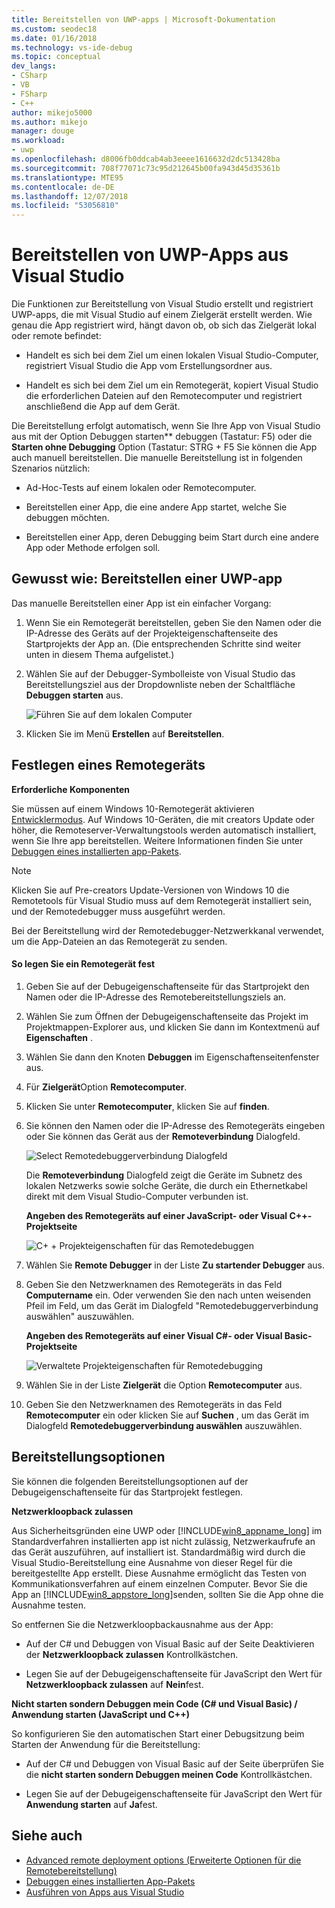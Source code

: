 ```yaml
---
title: Bereitstellen von UWP-apps | Microsoft-Dokumentation
ms.custom: seodec18
ms.date: 01/16/2018
ms.technology: vs-ide-debug
ms.topic: conceptual
dev_langs:
- CSharp
- VB
- FSharp
- C++
author: mikejo5000
ms.author: mikejo
manager: douge
ms.workload:
- uwp
ms.openlocfilehash: d8006fb0ddcab4ab3eeee1616632d2dc513428ba
ms.sourcegitcommit: 708f77071c73c95d212645b00fa943d45d35361b
ms.translationtype: MTE95
ms.contentlocale: de-DE
ms.lasthandoff: 12/07/2018
ms.locfileid: "53056810"
---
```

# <a name="deploy-uwp-apps-from-visual-studio"></a>Bereitstellen von UWP-Apps aus Visual Studio

Die Funktionen zur Bereitstellung von Visual Studio erstellt und registriert UWP-apps, die mit Visual Studio auf einem Zielgerät erstellt werden. Wie genau die App registriert wird, hängt davon ob, ob sich das Zielgerät lokal oder remote befindet:

- Handelt es sich bei dem Ziel um einen lokalen Visual Studio-Computer, registriert Visual Studio die App vom Erstellungsordner aus.

- Handelt es sich bei dem Ziel um ein Remotegerät, kopiert Visual Studio die erforderlichen Dateien auf den Remotecomputer und registriert anschließend die App auf dem Gerät.

Die Bereitstellung erfolgt automatisch, wenn Sie Ihre App von Visual Studio aus mit der Option Debuggen starten** debuggen (Tastatur: F5) oder die **Starten ohne Debugging** Option (Tastatur: STRG + F5 Sie können die App auch manuell bereitstellen. Die manuelle Bereitstellung ist in folgenden Szenarios nützlich:

- Ad-Hoc-Tests auf einem lokalen oder Remotecomputer.

- Bereitstellen einer App, die eine andere App startet, welche Sie debuggen möchten.

- Bereitstellen einer App, deren Debugging beim Start durch eine andere App oder Methode erfolgen soll.

##  <a name="BKMK_How_to_deploy_a_Windows_Store_app"></a> Gewusst wie: Bereitstellen einer UWP-app
 Das manuelle Bereitstellen einer App ist ein einfacher Vorgang:

1.  Wenn Sie ein Remotegerät bereitstellen, geben Sie den Namen oder die IP-Adresse des Geräts auf der Projekteigenschaftenseite des Startprojekts der App an. (Die entsprechenden Schritte sind weiter unten in diesem Thema aufgelistet.)

2.  Wählen Sie auf der Debugger-Symbolleiste von Visual Studio das Bereitstellungsziel aus der Dropdownliste neben der Schaltfläche **Debuggen starten** aus.

     ![Führen Sie auf dem lokalen Computer](../debugger/media/vsrun_f5_local.png "VSRUN_F5_Local")

3.  Klicken Sie im Menü **Erstellen** auf **Bereitstellen**.

##  <a name="BKMK_How_to_specify_a_remote_device"></a> Festlegen eines Remotegeräts

**Erforderliche Komponenten**

Sie müssen auf einem Windows 10-Remotegerät aktivieren [Entwicklermodus](/windows/uwp/get-started/enable-your-device-for-development). Auf Windows 10-Geräten, die mit creators Update oder höher, die Remoteserver-Verwaltungstools werden automatisch installiert, wenn Sie Ihre app bereitstellen. Weitere Informationen finden Sie unter [Debuggen eines installierten app-Pakets](../debugger/debug-installed-app-package.md).

> [!NOTE]
> Klicken Sie auf Pre-creators Update-Versionen von Windows 10 die Remotetools für Visual Studio muss auf dem Remotegerät installiert sein, und der Remotedebugger muss ausgeführt werden.

Bei der Bereitstellung wird der Remotedebugger-Netzwerkkanal verwendet, um die App-Dateien an das Remotegerät zu senden.

#### <a name="to-specify-a-remote-device"></a>So legen Sie ein Remotegerät fest

1. Geben Sie auf der Debugeigenschaftenseite für das Startprojekt den Namen oder die IP-Adresse des Remotebereitstellungsziels an.

2. Wählen Sie zum Öffnen der Debugeigenschaftenseite das Projekt im Projektmappen-Explorer aus, und klicken Sie dann im Kontextmenü auf **Eigenschaften** .

3. Wählen Sie dann den Knoten **Debuggen** im Eigenschaftenseitenfenster aus.

4. Für **Zielgerät**Option **Remotecomputer**.

5. Klicken Sie unter **Remotecomputer**, klicken Sie auf **finden**.

6. Sie können den Namen oder die IP-Adresse des Remotegeräts eingeben oder Sie können das Gerät aus der **Remoteverbindung** Dialogfeld.

    ![Select Remotedebuggerverbindung Dialogfeld](../debugger/media/vsrun_selectremotedebuggerdlg.png "VSRUN_SelectRemoteDebuggerDlg")

    Die **Remoteverbindung** Dialogfeld zeigt die Geräte im Subnetz des lokalen Netzwerks sowie solche Geräte, die durch ein Ethernetkabel direkt mit dem Visual Studio-Computer verbunden ist.

   **Angeben des Remotegeräts auf einer JavaScript- oder Visual C++-Projektseite**

   ![C&#43; &#43; Projekteigenschaften für das Remotedebuggen](../debugger/media/vsrun_cpp_projprop_remote.png "VSRUN_CPP_ProjProp_Remote")

7. Wählen Sie **Remote Debugger** in der Liste **Zu startender Debugger** aus.

8. Geben Sie den Netzwerknamen des Remotegeräts in das Feld **Computername** ein. Oder verwenden Sie den nach unten weisenden Pfeil im Feld, um das Gerät im Dialogfeld "Remotedebuggerverbindung auswählen" auszuwählen.

   **Angeben des Remotegeräts auf einer Visual C#- oder Visual Basic-Projektseite**

   ![Verwaltete Projekteigenschaften für Remotedebugging](../debugger/media/vsrun_managed_projprop_remote.png "VSRUN_Managed_ProjProp_Remote")

9. Wählen Sie in der Liste **Zielgerät** die Option **Remotecomputer** aus.

10. Geben Sie den Netzwerknamen des Remotegeräts in das Feld **Remotecomputer** ein oder klicken Sie auf **Suchen** , um das Gerät im Dialogfeld **Remotedebuggerverbindung auswählen** auszuwählen.

##  <a name="BKMK_Deployment_options"></a> Bereitstellungsoptionen

Sie können die folgenden Bereitstellungsoptionen auf der Debugeigenschaftenseite für das Startprojekt festlegen.

**Netzwerkloopback zulassen**

Aus Sicherheitsgründen eine UWP oder [!INCLUDE[win8_appname_long](../debugger/includes/win8_appname_long_md.md)] im Standardverfahren installierten app ist nicht zulässig, Netzwerkaufrufe an das Gerät auszuführen, auf installiert ist. Standardmäßig wird durch die Visual Studio-Bereitstellung eine Ausnahme von dieser Regel für die bereitgestellte App erstellt. Diese Ausnahme ermöglicht das Testen von Kommunikationsverfahren auf einem einzelnen Computer. Bevor Sie die App an [!INCLUDE[win8_appstore_long](../debugger/includes/win8_appstore_long_md.md)]senden, sollten Sie die App ohne die Ausnahme testen.

So entfernen Sie die Netzwerkloopbackausnahme aus der App:

- Auf der C# und Debuggen von Visual Basic auf der Seite Deaktivieren der **Netzwerkloopback zulassen** Kontrollkästchen.

- Legen Sie auf der Debugeigenschaftenseite für JavaScript den Wert für **Netzwerkloopback zulassen** auf **Nein**fest.

**Nicht starten sondern Debuggen mein Code (C# und Visual Basic) / Anwendung starten (JavaScript und C++)**

So konfigurieren Sie den automatischen Start einer Debugsitzung beim Starten der Anwendung für die Bereitstellung:

- Auf der C# und Debuggen von Visual Basic auf der Seite überprüfen Sie die **nicht starten sondern Debuggen meinen Code** Kontrollkästchen.

- Legen Sie auf der Debugeigenschaftenseite für JavaScript den Wert für **Anwendung starten** auf **Ja**fest.

## <a name="see-also"></a>Siehe auch

- [Advanced remote deployment options (Erweiterte Optionen für die Remotebereitstellung)](/windows/uwp/debug-test-perf/deploying-and-debugging-uwp-apps#advanced-remote-deployment-options)
- [Debuggen eines installierten App-Pakets](../debugger/debug-installed-app-package.md)
- [Ausführen von Apps aus Visual Studio](../debugger/run-store-apps-from-visual-studio.md)
